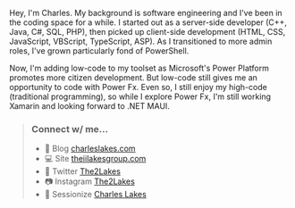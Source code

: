 Hey, I'm Charles. My background is software engineering and I've been in the coding space for a while. I started out as a server-side developer (C++, Java, C#, SQL, PHP), then picked up client-side development (HTML, CSS, JavaScript, VBScript, TypeScript, ASP). As I transitioned to more admin roles, I've grown particularly fond of PowerShell.

Now, I'm adding low-code to my toolset as Microsoft's Power Platform promotes more citizen development. But low-code still gives me an opportunity to code with Power Fx. Even so, I still enjoy my high-code (traditional programming), so while I explore Power Fx, I'm still working Xamarin and looking forward to .NET MAUI.

>
> ### Connect w/ me...
> - :notebook: Blog [charleslakes.com](https://charleslakes.com)
> - :computer: Site [theiilakesgroup.com](https://theiilakesgroup.com)
> - :speech_balloon: Twitter [The2Lakes](https://twitter.com/The2Lakes)
> - :camera: Instagram [The2Lakes](https://www.instagram.com/The2Lakes/)
> - :microphone: Sessionize [Charles Lakes](https://sessionize.com/charles-e-lakes-ii)
> 

<!--
### Hi there 👋

**losodamus/losodamus** is a ✨ _special_ ✨ repository because its `README.md` (this file) appears on your GitHub profile.

Link of emojis:
https://gist.github.com/rxaviers/7360908

- 🔭 I’m currently working on ...
- 🌱 I’m currently learning ...
- 👯 I’m looking to collaborate on ...
- 💬 Ask me about ...
- 📫 How to reach me: ...

- LinkedIn [Charles Lakes II](https://www.linkedin.com/in/charles-e-lakes-ii)
-->
